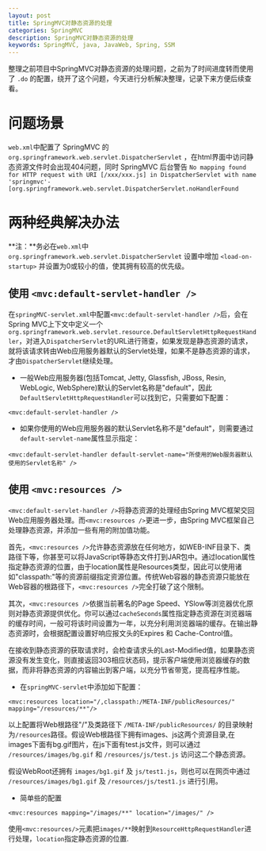 ```yaml
---
layout: post
title: SpringMVC对静态资源的处理
categories: SpringMVC
description: SpringMVC对静态资源的处理
keywords: SpringMVC, java, JavaWeb, Spring, SSM
---
```


整理之前项目中SpringMVC对静态资源的处理问题，之前为了时间进度转而使用了 `.do` 的配置，绕开了这个问题，今天进行分析解决整理，记录下来方便后续查看。

# 问题场景

`web.xml`中配置了 SpringMVC 的 `org.springframework.web.servlet.DispatcherServlet` ，在html界面中访问静态资源文件时会出现404问题，同时 SpringMVC 后台警告 `No mapping found for HTTP request with URI [/xxx/xxx.js] in DispatcherServlet with name 'springmvc'-[org.springframework.web.servlet.DispatcherServlet.noHandlerFound` 


# 两种经典解决办法

**注：**务必在`web.xml`中 `org.springframework.web.servlet.DispatcherServlet` <servlet>设置中增加 `<load-on-startup>` 并设置为0或较小的值，使其拥有较高的优先级。

## 使用 `<mvc:default-servlet-handler />`

在`springMVC-servlet.xml`中配置`<mvc:default-servlet-handler />`后，会在Spring MVC上下文中定义一个`org.springframework.web.servlet.resource.DefaultServletHttpRequestHandler`，对进入`DispatcherServlet`的URL进行筛查，如果发现是静态资源的请求，就将该请求转由Web应用服务器默认的Servlet处理，如果不是静态资源的请求，才由`DispatcherServlet`继续处理。

- 一般Web应用服务器(包括Tomcat, Jetty, Glassfish, JBoss, Resin, WebLogic, WebSphere)默认的Servlet名称是"default"，因此`DefaultServletHttpRequestHandler`可以找到它，只需要如下配置：

`<mvc:default-servlet-handler />`

- 如果你使用的Web应用服务器的默认Servlet名称不是"default"，则需要通过`default-servlet-name`属性显示指定：

`<mvc:default-servlet-handler default-servlet-name="所使用的Web服务器默认使用的Servlet名称" />`


## 使用 `<mvc:resources />`

`<mvc:default-servlet-handler />`将静态资源的处理经由Spring MVC框架交回Web应用服务器处理。而`<mvc:resources />`更进一步，由Spring MVC框架自己处理静态资源，并添加一些有用的附加值功能。

首先，`<mvc:resources />`允许静态资源放在任何地方，如WEB-INF目录下、类路径下等，你甚至可以将JavaScript等静态文件打到JAR包中。通过location属性指定静态资源的位置，由于location属性是Resources类型，因此可以使用诸如"classpath:"等的资源前缀指定资源位置。传统Web容器的静态资源只能放在Web容器的根路径下，`<mvc:resources />`完全打破了这个限制。

其次，`<mvc:resources />`依据当前著名的Page Speed、YSlow等浏览器优化原则对静态资源提供优化。你可以通过`cacheSeconds`属性指定静态资源在浏览器端的缓存时间，一般可将该时间设置为一年，以充分利用浏览器端的缓存。在输出静态资源时，会根据配置设置好响应报文头的Expires 和 Cache-Control值。

在接收到静态资源的获取请求时，会检查请求头的Last-Modified值，如果静态资源没有发生变化，则直接返回303相应状态码，提示客户端使用浏览器缓存的数据，而非将静态资源的内容输出到客户端，以充分节省带宽，提高程序性能。


- 在`springMVC-servlet`中添加如下配置：

`<mvc:resources location="/,classpath:/META-INF/publicResources/" mapping="/resources/**"/>`

以上配置将Web根路径"/"及类路径下 `/META-INF/publicResources/` 的目录映射为`/resources`路径。假设Web根路径下拥有images、js这两个资源目录,在images下面有bg.gif图片，在js下面有test.js文件，则可以通过 `/resources/images/bg.gif` 和 `/resources/js/test.js` 访问这二个静态资源。

假设WebRoot还拥有 `images/bg1.gif` 及 `js/test1.js`，则也可以在网页中通过 `/resources/images/bg1.gif` 及 `/resources/js/test1.js` 进行引用。


- 简单些的配置

`<mvc:resources mapping="/images/**" location="/images/" />`

使用`<mvc:resources/>`元素把`images/**`映射到`ResourceHttpRequestHandler`进行处理，`location`指定静态资源的位置.
